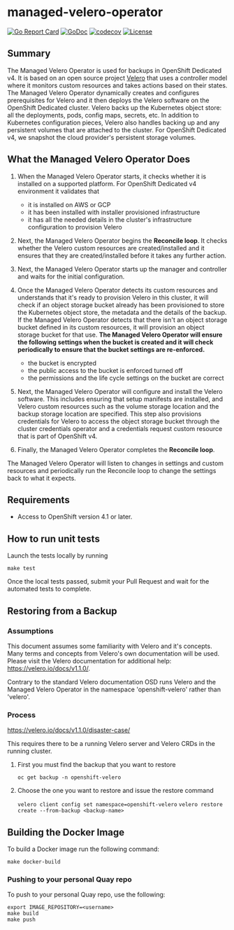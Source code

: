 # managed-velero-operator

[![Go Report Card](https://goreportcard.com/badge/github.com/openshift/managed-velero-operator)](https://goreportcard.com/report/github.com/openshift/managed-velero-operator)
[![GoDoc](https://godoc.org/github.com/openshift/managed-velero-operator?status.svg)](https://godoc.org/github.com/openshift/managed-velero-operator)
[![codecov](https://codecov.io/gh/openshift/managed-velero-operator/branch/master/graph/badge.svg)](https://codecov.io/gh/openshift/managed-velero-operator)
[![License](https://img.shields.io/:license-apache-blue.svg)](http://www.apache.org/licenses/LICENSE-2.0.html)

## Summary

The Managed Velero Operator is used for backups in OpenShift Dedicated v4. It is based on an open source project [Velero]( https://velero.io) that uses a controller model where it monitors custom resources and takes actions based on their states. The Managed Velero Operator dynamically creates and configures prerequisites for Velero and it then deploys the Velero software on the OpenShift Dedicated cluster. Velero backs up the Kubernetes object store: all the deployments, pods, config maps, secrets, etc. In addition to Kubernetes configuration pieces, Velero also handles backing up and any persistent volumes that are attached to the cluster. For OpenShift Dedicated v4, we snapshot the cloud provider's persistent storage volumes.

## What the Managed Velero Operator Does

1. When the Managed Velero Operator starts, it checks whether it is installed on a supported platform. For OpenShift Dedicated v4 environment it validates that
	+ it is installed on AWS or GCP
	+ it has been installed with installer provisioned infrastructure
	+ it has all the needed details in the cluster's infrastructure configuration to provision Velero

2. Next, the Managed Velero Operator begins the **Reconcile loop**. It checks whether the Velero custom resources are created/installed and it ensures that they are created/installed before it takes any further action.

3. Next, the Managed Velero Operator starts up the manager and controller and waits for the initial configuration.

4. Once the Managed Velero Operator detects its custom resources and understands that it's ready to provision Velero in this cluster, it will check if an object storage bucket already has been provisioned to store the Kubernetes object store, the metadata and the details of the backup. If the Managed Velero Operator detects that there isn't an object storage bucket defined in its custom resources, it will provision an object storage bucket for that use. **The Managed Velero Operator will ensure the following settings when the bucket is created and it will check periodically to ensure that the bucket settings are re-enforced.**
	+ the bucket is encrypted
	+ the public access to the bucket is enforced turned off
	+ the permissions and the life cycle settings on the bucket are correct

5. Next, the Managed Velero Operator will configure and install the Velero software. This includes ensuring that setup manifests are installed, and Velero custom resources such as the volume storage location and the backup storage location are specified. This step also provisions credentials for Velero to access the object storage bucket through the cluster credentials operator and a credentials request custom resource that is part of OpenShift v4.

6. Finally, the Managed Velero Operator completes the **Reconcile loop**.

The Managed Velero Operator will listen to changes in settings and custom resources and periodically run the Reconcile loop to change the settings back to what it expects.

## Requirements

+ Access to OpenShift version 4.1 or later.

## How to run unit tests

Launch the tests locally by running

```shell
make test
```
Once the local tests passed, submit your Pull Request and wait for the automated tests to complete.



## Restoring from a Backup
### Assumptions

This document assumes some familiarity with Velero and it's concepts. Many terms and concepts from Velero's own documentation will be used. Please visit the Velero documentation for additional help: https://velero.io/docs/v1.1.0/.

Contrary to the standard Velero documentation OSD runs Velero and the Managed Velero Operator in the namespace 'openshift-velero' rather than 'velero'.

### Process
https://velero.io/docs/v1.1.0/disaster-case/

This requires there to be a running Velero server and Velero CRDs in the running cluster.

1. First you must find the backup that you want to restore

	`oc get backup -n openshift-velero`

1. Choose the one you want to restore and issue the restore command

	`velero client config set namespace=openshift-velero`
	`velero restore create --from-backup <backup-name>`

## Building the Docker Image

To build a Docker image run the following command:

```shell
make docker-build
```

### Pushing to your personal Quay repo

To push to your personal Quay repo, use the following:
```shell
export IMAGE_REPOSITORY=<username>
make build
make push
```

